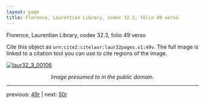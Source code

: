 ```yaml
---
layout: page
title: Florence, Laurentian Library, codex 32.3, folio 49 verso
---
```


Florence, Laurentian Library, codex 32.3, folio 49 verso

Cite this object as `urn:cite2:citelaur:laur32pages.v1:49v`.  The full image is linked to a citation tool you can use to cite regions of the image.

[![laur32_3_00106](http://www.homermultitext.org/iipsrv?IIIF=/project/homer/pyramidal/deepzoom/citelaur/laur32imgs/v1/laur32_3_00106.tif/full/800,/0/default.jpg)](http://www.homermultitext.org/ict2/?urn=urn:cite2:citelaur:laur32imgs.v1:laur32_3_00106) 

<p style="text-align: center; font-style: italic;">Image presumed to in the public domain.</p>

---

previous: [49r](../49r/) | next: [50r](../50r/)